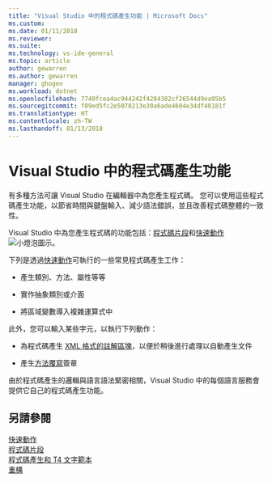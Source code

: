 ```yaml
---
title: "Visual Studio 中的程式碼產生功能 | Microsoft Docs"
ms.custom: 
ms.date: 01/11/2018
ms.reviewer: 
ms.suite: 
ms.technology: vs-ide-general
ms.topic: article
author: gewarren
ms.author: gewarren
manager: ghogen
ms.workload: dotnet
ms.openlocfilehash: 7740fcea4ac944242f4284382cf26544d9ea95b5
ms.sourcegitcommit: f89ed5fc2e5078213e30a6ade4604e34df48181f
ms.translationtype: HT
ms.contentlocale: zh-TW
ms.lasthandoff: 01/13/2018
---
```

# <a name="code-generation-features-in-visual-studio"></a>Visual Studio 中的程式碼產生功能

有多種方法可讓 Visual Studio 在編輯器中為您產生程式碼。 您可以使用這些程式碼產生功能，以節省時間與鍵盤輸入、減少語法錯誤，並且改善程式碼整體的一致性。

Visual Studio 中為您產生程式碼的功能包括：[程式碼片段](../ide/code-snippets.md)和[快速動作](../ide/quick-actions.md) ![小燈泡圖示](media/vs2015_lightbulbsmall.png)。

下列是透過[快速動作](../ide/quick-actions.md)可執行的一些常見程式碼產生工作：

* 產生類別、方法、屬性等等

* 實作抽象類別或介面

* 將區域變數導入複雜運算式中

此外，您可以輸入某些字元，以執行下列動作：

* 為程式碼產生 [XML 格式的註解區塊]()，以便於稍後進行處理以自動產生文件

* 產生[方法覆寫]()簽章

由於程式碼產生的邏輯與語言語法緊密相關，Visual Studio 中的每個語言服務會提供它自己的程式碼產生功能。

## <a name="see-also"></a>另請參閱

[快速動作](../ide/quick-actions.md)  
[程式碼片段](../ide/code-snippets.md)  
[程式碼產生和 T4 文字範本](../modeling/code-generation-and-t4-text-templates.md)  
[重構](../ide/refactoring-in-visual-studio.md)